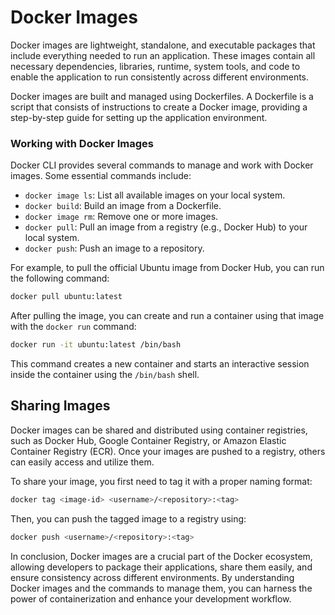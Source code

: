 # Docker Images

Docker images are lightweight, standalone, and executable packages that include everything needed to run an application. These images contain all necessary dependencies, libraries, runtime, system tools, and code to enable the application to run consistently across different environments.

Docker images are built and managed using Dockerfiles. A Dockerfile is a script that consists of instructions to create a Docker image, providing a step-by-step guide for setting up the application environment.

### Working with Docker Images

Docker CLI provides several commands to manage and work with Docker images. Some essential commands include:

- `docker image ls`: List all available images on your local system.
- `docker build`: Build an image from a Dockerfile.
- `docker image rm`: Remove one or more images.
- `docker pull`: Pull an image from a registry (e.g., Docker Hub) to your local system.
- `docker push`: Push an image to a repository.

For example, to pull the official Ubuntu image from Docker Hub, you can run the following command:

```bash
docker pull ubuntu:latest
```

After pulling the image, you can create and run a container using that image with the `docker run` command:

```bash
docker run -it ubuntu:latest /bin/bash
```

This command creates a new container and starts an interactive session inside the container using the `/bin/bash` shell.

## Sharing Images

Docker images can be shared and distributed using container registries, such as Docker Hub, Google Container Registry, or Amazon Elastic Container Registry (ECR). Once your images are pushed to a registry, others can easily access and utilize them.

To share your image, you first need to tag it with a proper naming format:

```bash
docker tag <image-id> <username>/<repository>:<tag>
```

Then, you can push the tagged image to a registry using:

```bash
docker push <username>/<repository>:<tag>
```

In conclusion, Docker images are a crucial part of the Docker ecosystem, allowing developers to package their applications, share them easily, and ensure consistency across different environments. By understanding Docker images and the commands to manage them, you can harness the power of containerization and enhance your development workflow.